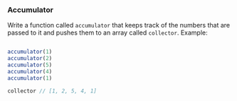 ### Accumulator

Write a function called ```accumulator``` that keeps track of the numbers that are passed to it and pushes them to an array called ```collector```.
Example:

```jsx

accumulator(1)
accumulator(2)
accumulator(5)
accumulator(4)
accumulator(1)

collector // [1, 2, 5, 4, 1]
```